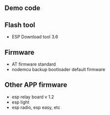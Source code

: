 ## Demo code  
## Flash tool
* ESP Download tool 3.6

## Firmware
* AT firmware standard
* nodemcu backup bootloader default firmware
## Other APP firmware
* esp relay board v 1.2
* esp light 
* esp radio, esp easy, etc